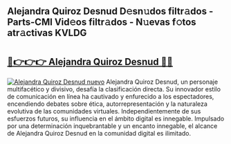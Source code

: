 ## Alejandra Quiroz Desnud D𝚎sn𝚞dos filtr𝚊dos - Parts-CMl Vid𝚎os filtr𝚊dos - N𝚞evas f𝚘tos atr𝚊ctivas KVLDG

# <h2><a href="http://mb7t6yi.tromn.icu/?c=Alejandra+Quiroz+Desnud">🔗👉👉👉 Alejandra Quiroz Desnud 🔗🔗</a></h2>

[![Alejandra Quiroz Desnud nuevo](https://i.imgur.com/pEAQMta.gif)](http://mb7t6yi.tromn.icu/?c=Alejandra+Quiroz+Desnud)
Alejandra Quiroz Desnud, un personaje multifacético y divisivo, desafía la clasificación directa. Su innovador estilo de comunicación en línea ha cautivado y enfurecido a los espectadores, encendiendo debates sobre ética, autorrepresentación y la naturaleza evolutiva de las comunidades virtuales. Independientemente de sus esfuerzos futuros, su influencia en el ámbito digital es innegable. Impulsado por una determinación inquebrantable y un encanto innegable, el alcance de Alejandra Quiroz Desnud en la comunidad digital es ilimitado.
